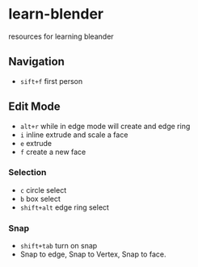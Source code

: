 # learn-blender
resources for learning bleander

## Navigation
* ```sift+f``` first person

## Edit Mode
* ```alt+r``` while in edge mode will create and edge ring
* ```i``` inline extrude and scale a face
* ```e``` extrude
* ```f``` create a new face

### Selection
* ```c``` circle select
* ```b``` box select
* ```shift+alt``` edge ring select

### Snap
* ```shift+tab``` turn on snap
* Snap to edge, Snap to Vertex, Snap to face.
